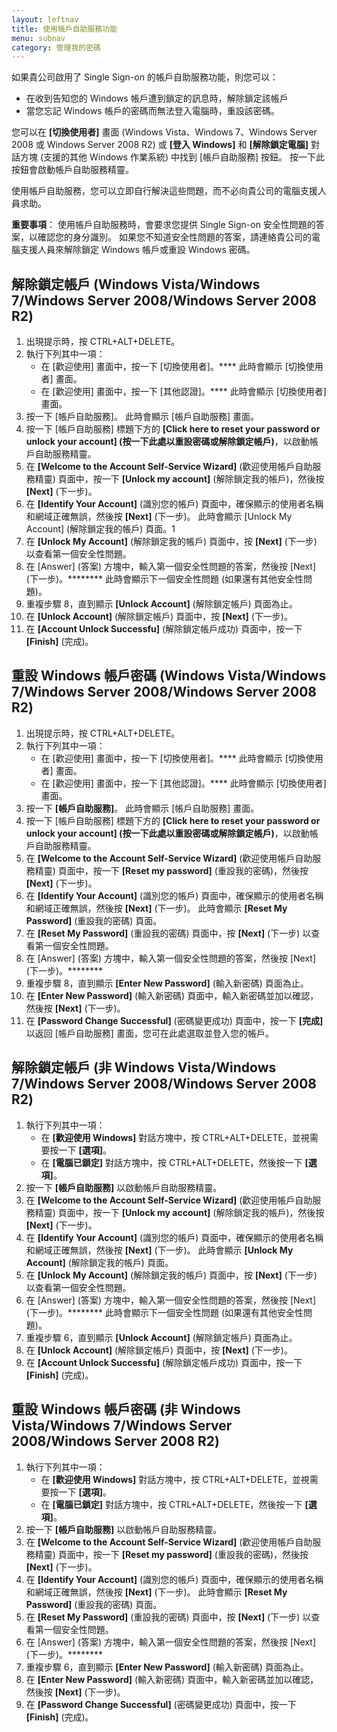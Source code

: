 ```yaml
---
layout: leftnav
title: 使用帳戶自助服務功能
menu: subnav
category: 管理我的密碼
---
```


如果貴公司啟用了 Single Sign-on 的帳戶自助服務功能，則您可以：

* 在收到告知您的 Windows 帳戶遭到鎖定的訊息時，解除鎖定該帳戶
* 當您忘記 Windows 帳戶的密碼而無法登入電腦時，重設該密碼。

您可以在 **[切換使用者]** 畫面 (Windows Vista、Windows 7、Windows Server 2008 或 Windows Server 2008 R2) 或 **[登入 Windows]** 和 **[解除鎖定電腦]** 對話方塊 (支援的其他 Windows 作業系統) 中找到 [帳戶自助服務] 按鈕。 按一下此按鈕會啟動帳戶自助服務精靈。

使用帳戶自助服務，您可以立即自行解決這些問題，而不必向貴公司的電腦支援人員求助。

**重要事項**： 使用帳戶自助服務時，會要求您提供 Single Sign-on 安全性問題的答案，以確認您的身分識別。 如果您不知道安全性問題的答案，請連絡貴公司的電腦支援人員來解除鎖定 Windows 帳戶或重設 Windows 密碼。

## 解除鎖定帳戶 (Windows Vista/Windows 7/Windows Server 2008/Windows Server 2008 R2)

1. 出現提示時，按 CTRL+ALT+DELETE。
1. 執行下列其中一項：
   * 在 [歡迎使用] 畫面中，按一下 [切換使用者]。**** 此時會顯示 [切換使用者] 畫面。
   * 在 [歡迎使用] 畫面中，按一下 [其他認證]。**** 此時會顯示 [切換使用者] 畫面。
1. 按一下 [帳戶自助服務]。 此時會顯示 [帳戶自助服務] 畫面。
1. 按一下 [帳戶自助服務] 標題下方的 **[Click here to reset your password or unlock your account] (按一下此處以重設密碼或解除鎖定帳戶)**，以啟動帳戶自助服務精靈。
1. 在 **[Welcome to the Account Self-Service Wizard]** (歡迎使用帳戶自助服務精靈) 頁面中，按一下 **[Unlock my account]** (解除鎖定我的帳戶)，然後按 **[Next]** (下一步)。
1. 在 **[Identify Your Account]** (識別您的帳戶) 頁面中，確保顯示的使用者名稱和網域正確無誤，然後按 **[Next]** (下一步)。 此時會顯示 [Unlock My Account] (解除鎖定我的帳戶) 頁面。1
1. 在 **[Unlock My Account]** (解除鎖定我的帳戶) 頁面中，按 **[Next]** (下一步) 以查看第一個安全性問題。
1. 在 [Answer] (答案) 方塊中，輸入第一個安全性問題的答案，然後按 [Next] (下一步)。******** 此時會顯示下一個安全性問題 (如果還有其他安全性問題)。
1. 重複步驟 8，直到顯示 **[Unlock Account]** (解除鎖定帳戶) 頁面為止。
1. 在 **[Unlock Account]** (解除鎖定帳戶) 頁面中，按 **[Next]** (下一步)。
1. 在 **[Account Unlock Successfu]** (解除鎖定帳戶成功) 頁面中，按一下 **[Finish]** (完成)。

## 重設 Windows 帳戶密碼 (Windows Vista/Windows 7/Windows Server 2008/Windows Server 2008 R2)

1. 出現提示時，按 CTRL+ALT+DELETE。
1. 執行下列其中一項：
   * 在 [歡迎使用] 畫面中，按一下 [切換使用者]。**** 此時會顯示 [切換使用者] 畫面。
   * 在 [歡迎使用] 畫面中，按一下 [其他認證]。**** 此時會顯示 [切換使用者] 畫面。
1. 按一下 **[帳戶自助服務]**。 此時會顯示 [帳戶自助服務] 畫面。
1. 按一下 [帳戶自助服務] 標題下方的 **[Click here to reset your password or unlock your account] (按一下此處以重設密碼或解除鎖定帳戶)**，以啟動帳戶自助服務精靈。
1. 在 **[Welcome to the Account Self-Service Wizard]** (歡迎使用帳戶自助服務精靈) 頁面中，按一下 **[Reset my password]** (重設我的密碼)，然後按 **[Next]** (下一步)。
1. 在 **[Identify Your Account]** (識別您的帳戶) 頁面中，確保顯示的使用者名稱和網域正確無誤，然後按 **[Next]** (下一步)。 此時會顯示 **[Reset My Password]** (重設我的密碼) 頁面。
1. 在 **[Reset My Password]** (重設我的密碼) 頁面中，按 **[Next]** (下一步) 以查看第一個安全性問題。
1. 在 [Answer] (答案) 方塊中，輸入第一個安全性問題的答案，然後按 [Next] (下一步)。********
1. 重複步驟 8，直到顯示 **[Enter New Password]** (輸入新密碼) 頁面為止。
1. 在 **[Enter New Password]** (輸入新密碼) 頁面中，輸入新密碼並加以確認，然後按 **[Next]** (下一步)。
1. 在 **[Password Change Successful]** (密碼變更成功) 頁面中，按一下 **[完成]** 以返回 [帳戶自助服務] 畫面，您可在此處選取並登入您的帳戶。

## 解除鎖定帳戶 (非 Windows Vista/Windows 7/Windows Server 2008/Windows Server 2008 R2)

1. 執行下列其中一項：
   * 在 **[歡迎使用 Windows]** 對話方塊中，按 CTRL+ALT+DELETE，並視需要按一下 **[選項]**。
   * 在 **[電腦已鎖定]** 對話方塊中，按 CTRL+ALT+DELETE，然後按一下 **[選項]**。
1. 按一下 **[帳戶自助服務]** 以啟動帳戶自助服務精靈。
1. 在 **[Welcome to the Account Self-Service Wizard]** (歡迎使用帳戶自助服務精靈) 頁面中，按一下 **[Unlock my account]** (解除鎖定我的帳戶)，然後按 **[Next]** (下一步)。
1. 在 **[Identify Your Account]** (識別您的帳戶) 頁面中，確保顯示的使用者名稱和網域正確無誤，然後按 **[Next]** (下一步)。 此時會顯示 **[Unlock My Account]** (解除鎖定我的帳戶) 頁面。
1. 在 **[Unlock My Account]** (解除鎖定我的帳戶) 頁面中，按 **[Next]** (下一步) 以查看第一個安全性問題。
1. 在 [Answer] (答案) 方塊中，輸入第一個安全性問題的答案，然後按 [Next] (下一步)。******** 此時會顯示下一個安全性問題 (如果還有其他安全性問題)。
1. 重複步驟 6，直到顯示 **[Unlock Account]** (解除鎖定帳戶) 頁面為止。
1. 在 **[Unlock Account]** (解除鎖定帳戶) 頁面中，按 **[Next]** (下一步)。
1. 在 **[Account Unlock Successfu]** (解除鎖定帳戶成功) 頁面中，按一下 **[Finish]** (完成)。

## 重設 Windows 帳戶密碼 (非 Windows Vista/Windows 7/Windows Server 2008/Windows Server 2008 R2)

1. 執行下列其中一項：
   * 在 **[歡迎使用 Windows]** 對話方塊中，按 CTRL+ALT+DELETE，並視需要按一下 **[選項]**。
   * 在 **[電腦已鎖定]** 對話方塊中，按 CTRL+ALT+DELETE，然後按一下 **[選項]**。
1. 按一下 **[帳戶自助服務]** 以啟動帳戶自助服務精靈。
1. 在 **[Welcome to the Account Self-Service Wizard]** (歡迎使用帳戶自助服務精靈) 頁面中，按一下 **[Reset my password]** (重設我的密碼)，然後按 **[Next]** (下一步)。
1. 在 **[Identify Your Account]** (識別您的帳戶) 頁面中，確保顯示的使用者名稱和網域正確無誤，然後按 **[Next]** (下一步)。 此時會顯示 **[Reset My Password]** (重設我的密碼) 頁面。
1. 在 **[Reset My Password]** (重設我的密碼) 頁面中，按 **[Next]** (下一步) 以查看第一個安全性問題。
1. 在 [Answer] (答案) 方塊中，輸入第一個安全性問題的答案，然後按 [Next] (下一步)。********
1. 重複步驟 6，直到顯示 **[Enter New Password]** (輸入新密碼) 頁面為止。
1. 在 **[Enter New Password]** (輸入新密碼) 頁面中，輸入新密碼並加以確認，然後按 **[Next]** (下一步)。
1. 在 **[Password Change Successful]** (密碼變更成功) 頁面中，按一下 **[Finish]** (完成)。

